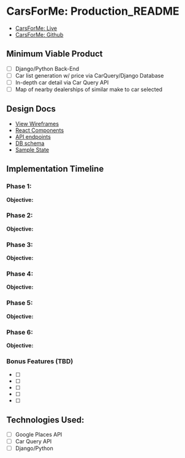 # CarsForMe: Production_README

- [CarsForMe: Live][live]
- [CarsForMe: Github][github]

[live]: CarsForMe.net
[github]: https://github.com/AkashSkySingh/CarsForMe

## Minimum Viable Product

- [ ] Django/Python Back-End
- [ ] Car list generation w/ price via CarQuery/Django Database
- [ ] In-depth car detail via Car Query API
- [ ] Map of nearby dealerships of similar make to car selected

## Design Docs
* [View Wireframes][wireframes]
* [React Components][components]
* [API endpoints][api-endpoints]
* [DB schema][schema]
* [Sample State][sample-state]

[wireframes]: wireframes
[components]: component-hierarchy.md
[sample-state]: sample-state.md
[api-endpoints]: api-endpoints.md
[schema]: schema.md

## Implementation Timeline

### Phase 1:

**Objective:**

### Phase 2:

**Objective:**

### Phase 3:

**Objective:**

### Phase 4:

**Objective:**

### Phase 5:

**Objective:**

### Phase 6:

**Objective:**


### Bonus Features (TBD)
- [ ]
- [ ]
- [ ]
- [ ]
- [ ]

## Technologies Used:
- [ ] Google Places API
- [ ] Car Query API
- [ ] Django/Python
